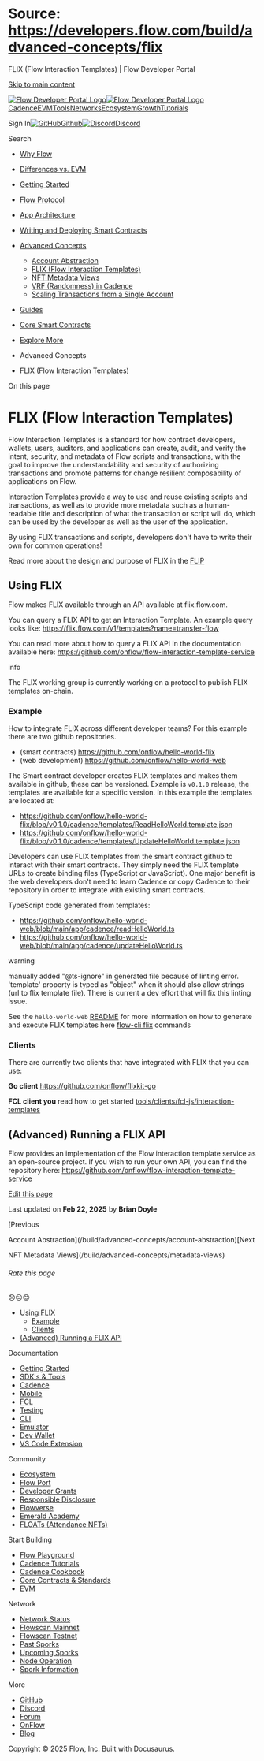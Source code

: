 # Source: https://developers.flow.com/build/advanced-concepts/flix

FLIX (Flow Interaction Templates) | Flow Developer Portal



[Skip to main content](#__docusaurus_skipToContent_fallback)

[![Flow Developer Portal Logo](/img/flow-docs-logo-dark.png)![Flow Developer Portal Logo](/img/flow-docs-logo-light.png)](/)[Cadence](/build/flow)[EVM](/evm/about)[Tools](/tools/flow-cli)[Networks](/networks/flow-networks)[Ecosystem](/ecosystem)[Growth](/growth)[Tutorials](/tutorials)

Sign In[![GitHub]()Github](https://github.com/onflow)[![Discord]()Discord](https://discord.gg/flow)

Search

* [Why Flow](/build/flow)
* [Differences vs. EVM](/build/differences-vs-evm)
* [Getting Started](/build/getting-started/contract-interaction)
* [Flow Protocol](/build/basics/blocks)
* [App Architecture](/build/app-architecture)
* [Writing and Deploying Smart Contracts](/build/learn-cadence)
* [Advanced Concepts](/build/advanced-concepts/account-abstraction)

  + [Account Abstraction](/build/advanced-concepts/account-abstraction)
  + [FLIX (Flow Interaction Templates)](/build/advanced-concepts/flix)
  + [NFT Metadata Views](/build/advanced-concepts/metadata-views)
  + [VRF (Randomness) in Cadence](/build/advanced-concepts/randomness)
  + [Scaling Transactions from a Single Account](/build/advanced-concepts/scaling)
* [Guides](/build/guides/account-linking)
* [Core Smart Contracts](/build/core-contracts)
* [Explore More](/build/explore-more)

* Advanced Concepts
* FLIX (Flow Interaction Templates)

On this page

# FLIX (Flow Interaction Templates)

Flow Interaction Templates is a standard for how contract developers, wallets, users, auditors, and applications can create, audit, and verify the intent, security, and metadata of Flow scripts and transactions, with the goal to improve the understandability and security of authorizing transactions and promote patterns for change resilient composability of applications on Flow.

Interaction Templates provide a way to use and reuse existing scripts and transactions, as well as to provide more metadata such as a human-readable title and description of what the transaction or script will do, which can be used by the developer as well as the user of the application.

By using FLIX transactions and scripts, developers don't have to write their own for common operations!

Read more about the design and purpose of FLIX in the [FLIP](https://github.com/onflow/flips/blob/main/application/20220503-interaction-templates.md)

## Using FLIX[​](#using-flix "Direct link to Using FLIX")

Flow makes FLIX available through an API available at flix.flow.com.

You can query a FLIX API to get an Interaction Template. An example query looks like: <https://flix.flow.com/v1/templates?name=transfer-flow>

You can read more about how to query a FLIX API in the documentation available here: <https://github.com/onflow/flow-interaction-template-service>

info

The FLIX working group is currently working on a protocol to publish FLIX templates on-chain.

### Example[​](#example "Direct link to Example")

How to integrate FLIX across different developer teams? For this example there are two github repositories.

* (smart contracts) <https://github.com/onflow/hello-world-flix>
* (web development) <https://github.com/onflow/hello-world-web>

The Smart contract developer creates FLIX templates and makes them available in github, these can be versioned. Example is `v0.1.0` release, the templates are available for a specific version. In this example the templates are located at:

* <https://github.com/onflow/hello-world-flix/blob/v0.1.0/cadence/templates/ReadHelloWorld.template.json>
* <https://github.com/onflow/hello-world-flix/blob/v0.1.0/cadence/templates/UpdateHelloWorld.template.json>

Developers can use FLIX templates from the smart contract github to interact with their smart contracts. They simply need the FLIX template URLs to create binding files (TypeScript or JavaScript). One major benefit is the web developers don't need to learn Cadence or copy Cadence to their repository in order to integrate with existing smart contracts.

TypeScript code generated from templates:

* <https://github.com/onflow/hello-world-web/blob/main/app/cadence/readHelloWorld.ts>
* <https://github.com/onflow/hello-world-web/blob/main/app/cadence/updateHelloWorld.ts>

warning

manually added "@ts-ignore" in generated file because of linting error. 'template' property is typed as "object" when it should also allow strings (url to flix template file). There is current a dev effort that will fix this linting issue.

See the `hello-world-web` [README](https://github.com/onflow/hello-world-web/tree/main) for more information on how to generate and execute FLIX templates here [flow-cli flix](/tools/flow-cli/flix) commands

### Clients[​](#clients "Direct link to Clients")

There are currently two clients that have integrated with FLIX that you can use:

**Go client** <https://github.com/onflow/flixkit-go>

**FCL client you** read how to get started [tools/clients/fcl-js/interaction-templates](/tools/clients/fcl-js/interaction-templates)

## (Advanced) Running a FLIX API[​](#advanced-running-a-flix-api "Direct link to (Advanced) Running a FLIX API")

Flow provides an implementation of the Flow interaction template service as an open-source project. If you wish to run your own API, you can find the repository here: <https://github.com/onflow/flow-interaction-template-service>

[Edit this page](https://github.com/onflow/docs/tree/main/docs/build/advanced-concepts/flix.md)

Last updated on **Feb 22, 2025** by **Brian Doyle**

[Previous

Account Abstraction](/build/advanced-concepts/account-abstraction)[Next

NFT Metadata Views](/build/advanced-concepts/metadata-views)

###### Rate this page

😞😐😊

* [Using FLIX](#using-flix)
  + [Example](#example)
  + [Clients](#clients)
* [(Advanced) Running a FLIX API](#advanced-running-a-flix-api)

Documentation

* [Getting Started](/build/getting-started/contract-interaction)
* [SDK's & Tools](/tools)
* [Cadence](https://cadence-lang.org/docs/)
* [Mobile](/build/guides/mobile/overview)
* [FCL](/tools/clients/fcl-js)
* [Testing](/build/smart-contracts/testing)
* [CLI](/tools/flow-cli)
* [Emulator](/tools/emulator)
* [Dev Wallet](https://github.com/onflow/fcl-dev-wallet)
* [VS Code Extension](/tools/vscode-extension)

Community

* [Ecosystem](/ecosystem)
* [Flow Port](https://port.onflow.org/)
* [Developer Grants](https://github.com/onflow/developer-grants)
* [Responsible Disclosure](https://flow.com/flow-responsible-disclosure)
* [Flowverse](https://www.flowverse.co/)
* [Emerald Academy](https://academy.ecdao.org/)
* [FLOATs (Attendance NFTs)](https://floats.city/)

Start Building

* [Flow Playground](https://play.flow.com/)
* [Cadence Tutorials](https://cadence-lang.org/docs/tutorial/first-steps)
* [Cadence Cookbook](https://open-cadence.onflow.org)
* [Core Contracts & Standards](/build/core-contracts)
* [EVM](/evm/about)

Network

* [Network Status](https://status.onflow.org/)
* [Flowscan Mainnet](https://flowdscan.io/)
* [Flowscan Testnet](https://testnet.flowscan.io/)
* [Past Sporks](/networks/node-ops/node-operation/past-sporks)
* [Upcoming Sporks](/networks/node-ops/node-operation/upcoming-sporks)
* [Node Operation](/networks/node-ops)
* [Spork Information](/networks/node-ops/node-operation/spork)

More

* [GitHub](https://github.com/onflow)
* [Discord](https://discord.gg/flow)
* [Forum](https://forum.onflow.org/)
* [OnFlow](https://onflow.org/)
* [Blog](https://flow.com/blog)

Copyright © 2025 Flow, Inc. Built with Docusaurus.
